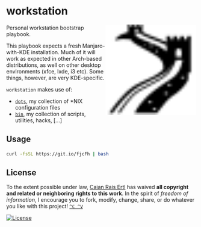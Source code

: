 # workstation

<img src="icon.svg" height="240px" align="right"/>

Personal workstation bootstrap playbook.

This playbook expects a fresh Manjaro-with-KDE installation. Much of it will
work as expected in other Arch-based distributions, as well on other desktop
environments (xfce, lxde, i3 etc). Some things, however, are very KDE-specific.

`workstation` makes use of:

- [`dots`][dots-url], my collection of *NIX configuration files
- [`bin`][bin-url], my collection of scripts, utilities, hacks, [...]

[dots-url]: https://github.com/caian-org/dots
[bin-url]: https://github.com/caian-org/bin


## Usage

```sh
curl -fsSL https://git.io/fjcFh | bash
```


## License

To the extent possible under law, [Caian Rais Ertl][me] has waived __all
copyright and related or neighboring rights to this work__. In the spirit of
_freedom of information_, I encourage you to fork, modify, change, share, or do
whatever you like with this project! [`^C ^V`][kopimi]

[![License][cc-shield]][cc-url]

[me]: https://github.com/upsetbit
[cc-shield]: https://forthebadge.com/images/badges/cc-0.svg
[cc-url]: http://creativecommons.org/publicdomain/zero/1.0

[kopimi]: https://kopimi.com
